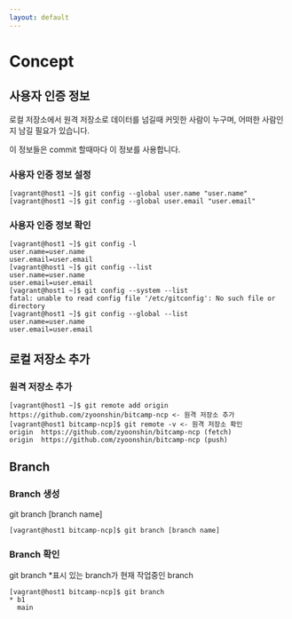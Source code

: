 ```yaml
---
layout: default
---
```

# Concept

## 사용자 인증 정보
로컬 저장소에서 원격 저장소로 데이터를 넘길때 커밋한 사람이 누구며, 어떠한 사람인지 남길 필요가 있습니다.

이 정보들은 commit 할때마다 이 정보를 사용합니다.

### 사용자 인증 정보 설정

```
[vagrant@host1 ~]$ git config --global user.name "user.name"
[vagrant@host1 ~]$ git config --global user.email "user.email"
```


### 사용자 인증 정보 확인

```
[vagrant@host1 ~]$ git config -l
user.name=user.name
user.email=user.email
[vagrant@host1 ~]$ git config --list
user.name=user.name
user.email=user.email
[vagrant@host1 ~]$ git config --system --list
fatal: unable to read config file '/etc/gitconfig': No such file or directory
[vagrant@host1 ~]$ git config --global --list
user.name=user.name
user.email=user.email
```

## 로컬 저장소 추가
### 원격 저장소 추가

```
[vagrant@host1 ~]$ git remote add origin https://github.com/zyoonshin/bitcamp-ncp <- 원격 저장소 추가
[vagrant@host1 bitcamp-ncp]$ git remote -v <- 원격 저장소 확인
origin  https://github.com/zyoonshin/bitcamp-ncp (fetch)
origin  https://github.com/zyoonshin/bitcamp-ncp (push)
```

## Branch
### Branch 생성

git branch [branch name]

```
[vagrant@host1 bitcamp-ncp]$ git branch [branch name]
```
### Branch 확인
git branch
*표시 있는 branch가 현재 작업중인 branch

```
[vagrant@host1 bitcamp-ncp]$ git branch
* b1
  main
```



